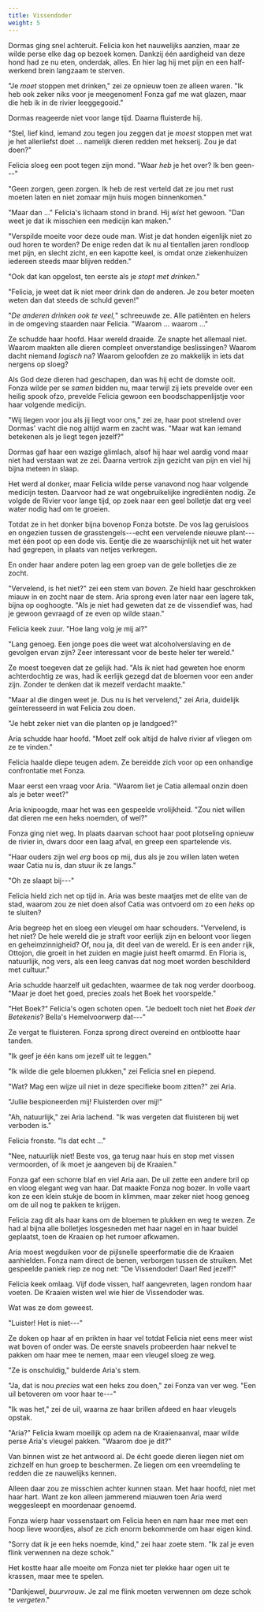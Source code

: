 ```yaml
---
title: Vissendoder
weight: 5
---
```

Dormas ging snel achteruit. Felicia kon het nauwelijks aanzien, maar ze wilde perse elke dag op bezoek komen. Dankzij één aardigheid van deze hond had ze nu eten, onderdak, alles. En hier lag hij met pijn en een half-werkend brein langzaam te sterven.

"Je _moet_ stoppen met drinken," zei ze opnieuw toen ze alleen waren. "Ik heb ook zeker niks voor je meegenomen! Fonza gaf me wat glazen, maar die heb ik in de rivier leeggegooid."

Dormas reageerde niet voor lange tijd. Daarna fluisterde hij. 

"Stel, lief kind, iemand zou tegen jou zeggen dat je _moest_ stoppen met wat je het allerliefst doet ... namelijk dieren redden met hekserij. Zou je dat doen?"

Felicia sloeg een poot tegen zijn mond. "Waar _heb_ je het over? Ik ben geen---"

"Geen zorgen, geen zorgen. Ik heb de rest verteld dat ze jou met rust moeten laten en niet zomaar mijn huis mogen binnenkomen."

"Maar dan ..." Felicia's lichaam stond in brand. Hij _wist_ het gewoon. "Dan weet je dat ik misschien een medicijn kan maken."

"Verspilde moeite voor deze oude man. Wist je dat honden eigenlijk niet zo oud horen te worden? De enige reden dat ik nu al tientallen jaren rondloop met pijn, en slecht zicht, en een kapotte keel, is omdat onze ziekenhuizen iedereen steeds maar blijven redden."

"Ook dat kan opgelost, ten eerste als je _stopt met drinken_."

"Felicia, je weet dat ik niet meer drink dan de anderen. Je zou beter moeten weten dan dat steeds de schuld geven!"

"_De anderen drinken ook te veel,_" schreeuwde ze. Alle patiënten en helers in de omgeving staarden naar Felicia. "Waarom ... waarom ..."

Ze schudde haar hoofd. Haar wereld draaide. Ze snapte het allemaal niet. Waarom maakten alle dieren compleet onverstandige beslissingen? Waarom dacht niemand _logisch_ na? Waarom geloofden ze zo makkelijk in iets dat nergens op sloeg? 

Als God deze dieren had geschapen, dan was hij echt de domste ooit. Fonza wilde per se _samen_ bidden nu, maar terwijl zij iets prevelde over een heilig spook ofzo, prevelde Felicia gewoon een boodschappenlijstje voor haar volgende medicijn.

"Wij liegen voor jou als jij liegt voor ons," zei ze, haar poot strelend over Dormas' vacht die nog altijd warm en zacht was. "Maar wat kan iemand betekenen als je liegt tegen jezelf?"

Dormas gaf haar een wazige glimlach, alsof hij haar wel aardig vond maar niet had verstaan wat ze zei. Daarna vertrok zijn gezicht van pijn en viel hij bijna meteen in slaap.

Het werd al donker, maar Felicia wilde perse vanavond nog haar volgende medicijn testen. Daarvoor had ze wat ongebruikelijke ingrediënten nodig. Ze volgde de Rivier voor lange tijd, op zoek naar een geel bolletje dat erg veel water nodig had om te groeien.

Totdat ze in het donker bijna bovenop Fonza botste. De vos lag geruisloos en ongezien tussen de grasstengels---echt een vervelende nieuwe plant---met één poot op een dode vis. Eentje die ze waarschijnlijk net uit het water had gegrepen, in plaats van netjes verkregen.

En onder haar andere poten lag een groep van de gele bolletjes die ze zocht.

"Vervelend, is het niet?" zei een stem van _boven_. Ze hield haar geschrokken miauw in en zocht naar de stem. Aria sprong even later naar een lagere tak, bijna op ooghoogte. "Als je niet had geweten dat ze de vissendief was, had je gewoon gevraagd of ze even op wilde staan."

Felicia keek zuur. "Hoe lang volg je mij al?"

"Lang genoeg. Een jonge poes die weet wat alcoholverslaving en de gevolgen ervan zijn? Zeer interessant voor de beste heler ter wereld."

Ze moest toegeven dat ze gelijk had. "Als ik niet had geweten hoe enorm achterdochtig ze was, had ik eerlijk gezegd dat de bloemen voor een ander zijn. Zonder te denken dat ik mezelf verdacht maakte."

"Maar al die dingen weet je. Dus nu is het vervelend," zei Aria, duidelijk geïnteresseerd in wat Felicia zou doen. 

"Je hebt zeker niet van die planten op je landgoed?"

Aria schudde haar hoofd. "Moet zelf ook altijd de halve rivier af vliegen om ze te vinden."

Felicia haalde diepe teugen adem. Ze bereidde zich voor op een onhandige confrontatie met Fonza. 

Maar eerst een vraag voor Aria. "Waarom liet je Catia allemaal onzin doen als je beter weet?"

Aria knipoogde, maar het was een gespeelde vrolijkheid. "Zou niet willen dat dieren me een heks noemden, of wel?"

Fonza ging niet weg. In plaats daarvan schoot haar poot plotseling opnieuw de rivier in, dwars door een laag afval, en greep een spartelende vis.

"Haar ouders zijn wel _erg_ boos op mij, dus als je zou willen laten weten waar Catia nu is, dan stuur ik ze langs."

"Oh ze slaapt bij---" 

Felicia hield zich net op tijd in. Aria was beste maatjes met de elite van de stad, waarom zou ze niet doen alsof Catia was ontvoerd om zo een _heks_ op te sluiten?

Aria begreep het en sloeg een vleugel om haar schouders. "Vervelend, is het niet? De hele wereld die je straft voor eerlijk zijn en beloont voor liegen en geheimzinnigheid? Of, nou ja, dit deel van de wereld. Er is een ander rijk, Ottojon, die groeit in het zuiden en magie juist heeft omarmd. En Floria is, natuurlijk, nog vers, als een leeg canvas dat nog moet worden beschilderd met cultuur."

Aria schudde haarzelf uit gedachten, waarmee de tak nog verder doorboog. "Maar je doet het goed, precies zoals het Boek het voorspelde."

"Het Boek?" Felicia's ogen schoten open. "Je bedoelt toch niet het _Boek der Betekenis_? Bella's Hemelvoorwerp dat---"

Ze vergat te fluisteren. Fonza sprong direct overeind en ontblootte haar tanden.

"Ik geef je één kans om jezelf uit te leggen."

"Ik wilde die gele bloemen plukken," zei Felicia snel en piepend.

"Wat? Mag een wijze uil niet in deze specifieke boom zitten?" zei Aria.

"Jullie bespioneerden mij! Fluisterden over mij!"

"Ah, natuurlijk," zei Aria lachend. "Ik was vergeten dat fluisteren bij wet verboden is."

Felicia fronste. "Is dat echt ..."

"Nee, natuurlijk niet! Beste vos, ga terug naar huis en stop met vissen vermoorden, of ik moet je aangeven bij de Kraaien." 

Fonza gaf een schorre blaf en viel Aria aan. De uil zette een andere bril op en vloog elegant weg van haar. Dat maakte Fonza nog bozer. In volle vaart kon ze een klein stukje de boom in klimmen, maar zeker niet hoog genoeg om de uil nog te pakken te krijgen.

Felicia zag dit als haar kans om de bloemen te plukken en weg te wezen. Ze had al bijna alle bolletjes losgesneden met haar nagel en in haar buidel geplaatst, toen de Kraaien op het rumoer afkwamen.

Aria moest wegduiken voor de pijlsnelle speerformatie die de Kraaien aanhielden. Fonza nam direct de benen, verborgen tussen de struiken. Met gespeelde paniek riep ze nog net: "De Vissendoder! Daar! Red jezelf!" 

Felicia keek omlaag. Vijf dode vissen, half aangevreten, lagen rondom haar voeten. De Kraaien wisten wel wie hier de Vissendoder was.

Wat was ze dom geweest.

"Luister! Het is niet---"

Ze doken op haar af en prikten in haar vel totdat Felicia niet eens meer wist wat boven of onder was. De eerste snavels probeerden haar nekvel te pakken om haar mee te nemen, maar een vleugel sloeg ze weg.

"Ze is onschuldig," bulderde Aria's stem.

"Ja, dat is nou _precies_ wat een heks zou doen," zei Fonza van ver weg. "Een uil betoveren om voor haar te---"

"Ik was het," zei de uil, waarna ze haar brillen afdeed en haar vleugels opstak.

"Aria?" Felicia kwam moeilijk op adem na de Kraaienaanval, maar wilde perse Aria's vleugel pakken. "Waarom doe je dit?"

Van binnen wist ze het antwoord al. De écht goede dieren liegen niet om zichzelf en hun groep te beschermen. Ze liegen om een vreemdeling te redden die ze nauwelijks kennen.

Alleen daar zou ze misschien achter kunnen staan. Met haar hoofd, niet met haar hart. Want ze kon alleen jammerend miauwen toen Aria werd weggesleept en moordenaar genoemd. 

Fonza wierp haar vossenstaart om Felicia heen en nam haar mee met een hoop lieve woordjes, alsof ze zich enorm bekommerde om haar eigen kind. 

"Sorry dat ik je een heks noemde, kind," zei haar zoete stem. "Ik zal je even flink verwennen na deze schok."

Het kostte haar alle moeite om Fonza niet ter plekke haar ogen uit te krassen, maar mee te spelen.

"Dankjewel, _buurvrouw_. Je zal me flink moeten verwennen om deze schok te _vergeten_."
